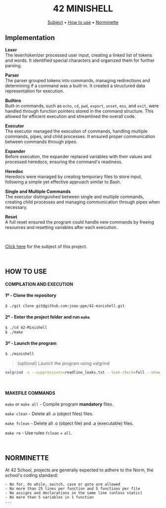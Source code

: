 <div align="center">
  <h1>42 MINISHELL</h1>
</div>

<p align="center">
	<a href="[/.github/en.subject.pdf]">Subject</a> •
	<a href="#how-to-use">How to use</a> •
	<a href="#norminette">Norminette</a>
</p>

## Implementation

**Lexer**<br>
The lexer/tokenizer processed user input, creating a linked list of tokens and words. It identified special characters and organized them for further parsing.

**Parser**<br>
The parser grouped tokens into commands, managing redirections and determining if a command was a built-in. It created a structured data representation for execution.

**Builtins**<br>
Built-in commands, such as `echo`, `cd`, `pwd`, `export`, `unset`, `env`, and `exit`, were handled through function pointers stored in the command structure. This allowed for efficient execution and streamlined the overall code.

**Executor**<br>
The executor managed the execution of commands, handling multiple commands, pipes, and child processes. It ensured proper communication between commands through pipes.

**Expander**<br>
Before execution, the expander replaced variables with their values and processed heredocs, ensuring the command's readiness.

**Heredoc**<br>
Heredocs were managed by creating temporary files to store input, following a simple yet effective approach similar to Bash.

**Single and Multiple Commands**<br>
The executor distinguished between single and multiple commands, creating child processes and managing communication through pipes when necessary.

**Reset**<br>
A full reset ensured the program could handle new commands by freeing resources and resetting variables after each execution.

<br>

<a href="/.github/en.subject.pdf">Click here</a> for the subject of this project.

<br>

## HOW TO USE
#### COMPILATION AND EXECUTION
#### 1º - Clone the repository
```bash
$ ./git clone git@github.com:joao-ppe/42-minishell.git
```

#### 2º - Enter the project folder and run `make`
```bash
$ ./cd 42-Minishell
$ ./make
```

#### 3º - Launch the program
```bash
$ ./minishell
```

> (optional) Launch the program using valgrind
```bash
valgrind -s --suppressions=readline_leaks.txt --leak-check=full --show-leak-kinds=all ./minishell
```

<br>

#### MAKEFILE COMMANDS
`make` or `make all` - Compile program **mandatory** files.

`make clean` - Delete all .o (object files) files.

`make fclean` - Delete all .o (object file) and .a (executable) files.

`make re` - Use rules `fclean` + `all`.

<br>

## NORMINETTE
At 42 School, projects are generally expected to adhere to the Norm, the school's coding standard:

```
- No for, do while, switch, case or goto are allowed
- No more than 25 lines per function and 5 functions per file
- No assigns and declarations in the same line (unless static)
- No more than 5 variables in 1 function
... 
```

